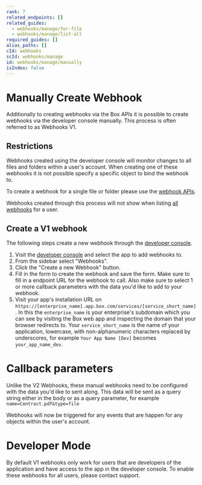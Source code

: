 ```yaml
---
rank: 7
related_endpoints: []
related_guides:
  - webhooks/manage/for-file
  - webhooks/manage/list-all
required_guides: []
alias_paths: []
cId: webhooks
scId: webhooks/manage
id: webhooks/manage/manually
isIndex: false
---
```


# Manually Create Webhook

Additionally to creating webhooks via the Box APIs it is possible to
create  webhooks via the developer console manually. This process is
often referred to as Webhooks V1.

## Restrictions

Webhooks created using the developer console will monitor changes to all
files and folders within a user's account. When creating one of these webhooks
it is not possible specify a specific object to bind the webhook to.

To create a webhook for a single file or folder please use the
[webhook APIs][create_webhook].

<Message type='warning'>

Webhooks created through this process will not show when listing
[all webhooks][list_webhooks] for a user.

</Message>

## Create a V1 webhook

The following steps create a new webhook through the [developer console][devconsole].

1. Visit the [developer console][devconsole] and select the app to add webhooks to.
2. From the sidebar select "Webhooks".
3. Click the "Create a new Webhook" button.
4. Fill in the form to create the webhook and save the form. Make sure to fill
in a endpoint URL for the webhook to call. Also make sure to select 1 or more
callback parameters with the data you'd like to add to your webhook.
5. Visit your app's installation URL on
`https://[enterprise_name].app.box.com/services/[service_short_name]`. In
this the `enterprise_name` is your enterprise's subdomain which you can see
by visiting the Box web app and inspecting the domain that your browser
redirects to. Your `service_short_name` is the name of your
application, lowercase, with non-alphanumeric characters replaced by
underscores, for example `Your App Name [Dev]` becomes `your_app_name_dev`.

<Message type='warning'>

# Callback parameters

Unlike the V2 Webhooks, these manual webhooks need to be configured with the
data you'd like to sent along. This data will be sent as a query string either
in the body or as a query parameter, for example `name=Contract.pdf&type=file`

</Message>

Webhooks will now be triggered for any events that are happen for any objects
within the user's account.

<Message type='error'>

# Developer Mode

By default V1 webhooks only work for users that are developers of the
application and have access to the app in the developer console. To enable
these webhooks for all users, please contact support.

</Message>

[devconsole]: https://app.box.com/developers/console
[list_webhooks]: guide://webhooks/manage/list-all
[create_webhook]: guide://webhooks/manage/for-file
